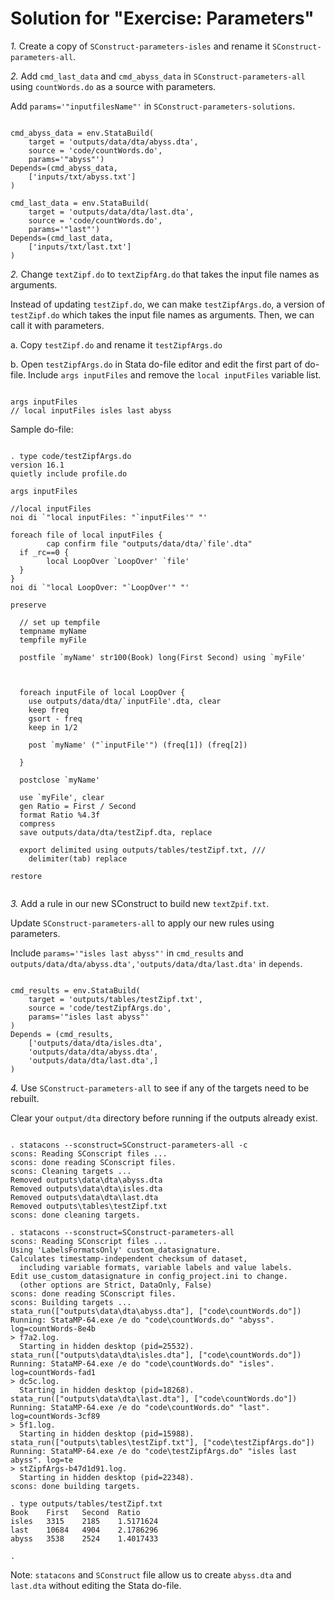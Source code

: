 <head>
  <link rel="stylesheet" type="text/css" href="stmarkdown.css">

<script type="text/x-mathjax-config">
  MathJax.Hub.Config({tex2jax: {inlineMath: [['$','$'], ['\\(','\\)']]}});
</script>
<script type="text/javascript" async
  src="https://cdn.mathjax.org/mathjax/latest/MathJax.js?config=TeX-AMS_CHTML">
</script>
</head>


Solution for "Exercise: Parameters"
==============================================

*1.* Create a copy of `SConstruct-parameters-isles` and rename it `SConstruct-parameters-all`.

*2.* Add `cmd_last_data` and `cmd_abyss_data` in `SConstruct-parameters-all` using `countWords.do` as a source with parameters.

Add `params='"inputfilesName"'` in `SConstruct-parameters-solutions`.

~~~

cmd_abyss_data = env.StataBuild(
    target = 'outputs/data/dta/abyss.dta',
    source = 'code/countWords.do',
    params='"abyss"')
Depends=(cmd_abyss_data,
    ['inputs/txt/abyss.txt']
)

cmd_last_data = env.StataBuild(
    target = 'outputs/data/dta/last.dta',
    source = 'code/countWords.do',
    params='"last"')
Depends=(cmd_last_data,
    ['inputs/txt/last.txt']
)

~~~


*2.* Change `textZipf.do` to `textZipfArg.do` that takes the input file names as arguments.

Instead of updating `testZipf.do`, we can make `testZipfArgs.do`, a version of `testZipf.do` which takes the input file names as arguments. Then, we can call it with parameters.

a. Copy `testZipf.do` and rename it `testZipfArgs.do`

b. Open `testZipfArgs.do` in Stata do-file editor and edit the first part of do-file. Include `args inputFiles` and remove the `local inputFiles` variable list.

~~~

args inputFiles
// local inputFiles isles last abyss

~~~

Sample do-file:

~~~

. type code/testZipfArgs.do
version 16.1
quietly include profile.do

args inputFiles

//local inputFiles 
noi di `"local inputFiles: "`inputFiles'" "'

foreach file of local inputFiles {
        cap confirm file "outputs/data/dta/`file'.dta"
  if _rc==0 {
        local LoopOver `LoopOver' `file'
  }
}
noi di `"local LoopOver: "`LoopOver'" "'

preserve 

  // set up tempfile
  tempname myName
  tempfile myFile

  postfile `myName' str100(Book) long(First Second) using `myFile'



  foreach inputFile of local LoopOver {
    use outputs/data/dta/`inputFile'.dta, clear 
    keep freq
    gsort - freq 
    keep in 1/2
    
    post `myName' ("`inputFile'") (freq[1]) (freq[2])
    
  }

  postclose `myName'

  use `myFile', clear
  gen Ratio = First / Second 
  format Ratio %4.3f
  compress 
  save outputs/data/dta/testZipf.dta, replace 

  export delimited using outputs/tables/testZipf.txt, ///
    delimiter(tab) replace

restore 


~~~

*3.* Add a rule in our new SConstruct to build new `textZpif.txt`.

Update `SConstruct-parameters-all` to apply our new rules using parameters.

Include `params='"isles last abyss"'` in `cmd_results` and `outputs/data/dta/abyss.dta','outputs/data/dta/last.dta'` in `depends`.

~~~

cmd_results = env.StataBuild(
    target = 'outputs/tables/testZipf.txt',
    source = 'code/testZipfArgs.do',
	params='"isles last abyss"'
)
Depends = (cmd_results,
    ['outputs/data/dta/isles.dta',
	'outputs/data/dta/abyss.dta',
	'outputs/data/dta/last.dta',]
)

~~~

*4.* Use `SConstruct-parameters-all` to see if any of the targets need to be rebuilt.

Clear your `output/dta` directory before running if the outputs already exist.

~~~

. statacons --sconstruct=SConstruct-parameters-all -c
scons: Reading SConscript files ...
scons: done reading SConscript files.
scons: Cleaning targets ...
Removed outputs\data\dta\abyss.dta
Removed outputs\data\dta\isles.dta
Removed outputs\data\dta\last.dta
Removed outputs\tables\testZipf.txt
scons: done cleaning targets.

. statacons --sconstruct=SConstruct-parameters-all
scons: Reading SConscript files ...
Using 'LabelsFormatsOnly' custom_datasignature.
Calculates timestamp-independent checksum of dataset, 
  including variable formats, variable labels and value labels.
Edit use_custom_datasignature in config_project.ini to change.
  (other options are Strict, DataOnly, False)
scons: done reading SConscript files.
scons: Building targets ...
stata_run(["outputs\data\dta\abyss.dta"], ["code\countWords.do"])
Running: StataMP-64.exe /e do "code\countWords.do" "abyss". log=countWords-8e4b
> f7a2.log.
  Starting in hidden desktop (pid=25532).
stata_run(["outputs\data\dta\isles.dta"], ["code\countWords.do"])
Running: StataMP-64.exe /e do "code\countWords.do" "isles". log=countWords-fad1
> dc5c.log.
  Starting in hidden desktop (pid=18268).
stata_run(["outputs\data\dta\last.dta"], ["code\countWords.do"])
Running: StataMP-64.exe /e do "code\countWords.do" "last". log=countWords-3cf89
> 5f1.log.
  Starting in hidden desktop (pid=15988).
stata_run(["outputs\tables\testZipf.txt"], ["code\testZipfArgs.do"])
Running: StataMP-64.exe /e do "code\testZipfArgs.do" "isles last abyss". log=te
> stZipfArgs-b47d1d91.log.
  Starting in hidden desktop (pid=22348).
scons: done building targets.

. type outputs/tables/testZipf.txt
Book    First   Second  Ratio
isles   3315    2185    1.5171624
last    10684   4904    2.1786296
abyss   3538    2524    1.4017433

. 

~~~

Note: `statacons` and `SConstruct` file allow us to create `abyss.dta` and `last.dta` without editing the Stata do-file.
